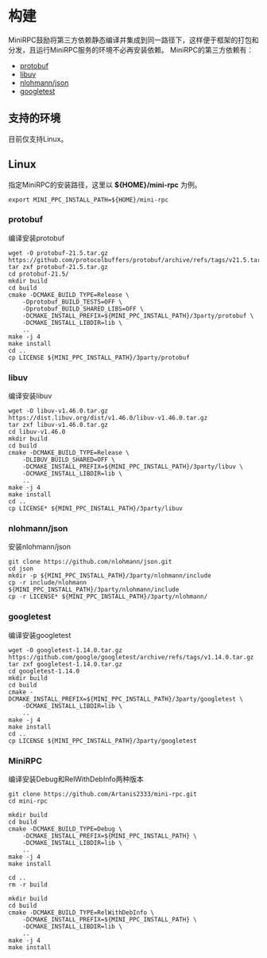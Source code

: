 # 构建
MiniRPC鼓励将第三方依赖静态编译并集成到同一路径下，这样便于框架的打包和分发，且运行MiniRPC服务的环境不必再安装依赖。
MiniRPC的第三方依赖有：
* [protobuf](https://github.com/protocolbuffers/protobuf)
* [libuv](https://github.com/libuv/libuv)
* [nlohmann/json](https://github.com/nlohmann/json)
* [googletest](https://github.com/google/googletest)

## 支持的环境
目前仅支持Linux。

## Linux
指定MiniRPC的安装路径，这里以 **${HOME}/mini-rpc** 为例。
```shell
export MINI_PPC_INSTALL_PATH=${HOME}/mini-rpc
```

### protobuf
编译安装protobuf
```shell
wget -O protobuf-21.5.tar.gz https://github.com/protocolbuffers/protobuf/archive/refs/tags/v21.5.tar.gz
tar zxf protobuf-21.5.tar.gz
cd protobuf-21.5/
mkdir build
cd build
cmake -DCMAKE_BUILD_TYPE=Release \
    -Dprotobuf_BUILD_TESTS=OFF \
    -Dprotobuf_BUILD_SHARED_LIBS=OFF \
    -DCMAKE_INSTALL_PREFIX=${MINI_PPC_INSTALL_PATH}/3party/protobuf \
    -DCMAKE_INSTALL_LIBDIR=lib \
    ..
make -j 4
make install
cd ..
cp LICENSE ${MINI_PPC_INSTALL_PATH}/3party/protobuf
```

### libuv
编译安装libuv
```shell
wget -O libuv-v1.46.0.tar.gz  https://dist.libuv.org/dist/v1.46.0/libuv-v1.46.0.tar.gz
tar zxf libuv-v1.46.0.tar.gz
cd libuv-v1.46.0
mkdir build
cd build
cmake -DCMAKE_BUILD_TYPE=Release \
    -DLIBUV_BUILD_SHARED=OFF \
    -DCMAKE_INSTALL_PREFIX=${MINI_PPC_INSTALL_PATH}/3party/libuv \
    -DCMAKE_INSTALL_LIBDIR=lib \
    ..
make -j 4
make install
cd ..
cp LICENSE* ${MINI_PPC_INSTALL_PATH}/3party/libuv
```

### nlohmann/json
安装nlohmann/json
```shell
git clone https://github.com/nlohmann/json.git
cd json
mkdir -p ${MINI_PPC_INSTALL_PATH}/3party/nlohmann/include
cp -r include/nlohmann ${MINI_PPC_INSTALL_PATH}/3party/nlohmann/include
cp -r LICENSE* ${MINI_PPC_INSTALL_PATH}/3party/nlohmann/
```

### googletest
编译安装googletest
```shell
wget -O googletest-1.14.0.tar.gz https://github.com/google/googletest/archive/refs/tags/v1.14.0.tar.gz
tar zxf googletest-1.14.0.tar.gz
cd googletest-1.14.0
mkdir build
cd build
cmake -DCMAKE_INSTALL_PREFIX=${MINI_PPC_INSTALL_PATH}/3party/googletest \
    -DCMAKE_INSTALL_LIBDIR=lib \
    ..
make -j 4
make install
cd ..
cp LICENSE ${MINI_PPC_INSTALL_PATH}/3party/googletest
```

### MiniRPC
编译安装Debug和RelWithDebInfo两种版本
```shell
git clone https://github.com/Artanis2333/mini-rpc.git
cd mini-rpc

mkdir build
cd build
cmake -DCMAKE_BUILD_TYPE=Debug \
    -DCMAKE_INSTALL_PREFIX=${MINI_PPC_INSTALL_PATH} \
    -DCMAKE_INSTALL_LIBDIR=lib \
    ..
make -j 4
make install

cd ..
rm -r build

mkdir build
cd build
cmake -DCMAKE_BUILD_TYPE=RelWithDebInfo \
    -DCMAKE_INSTALL_PREFIX=${MINI_PPC_INSTALL_PATH} \
    -DCMAKE_INSTALL_LIBDIR=lib \
    ..
make -j 4
make install
```
